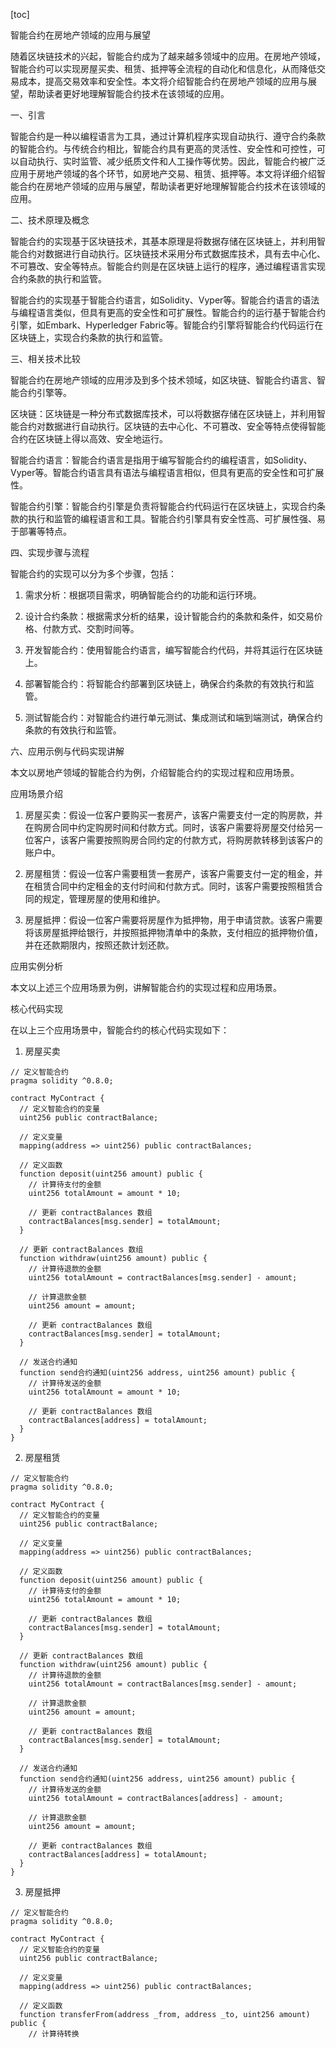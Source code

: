 
[toc]                    
                
                
智能合约在房地产领域的应用与展望

随着区块链技术的兴起，智能合约成为了越来越多领域中的应用。在房地产领域，智能合约可以实现房屋买卖、租赁、抵押等全流程的自动化和信息化，从而降低交易成本，提高交易效率和安全性。本文将介绍智能合约在房地产领域的应用与展望，帮助读者更好地理解智能合约技术在该领域的应用。

一、引言

智能合约是一种以编程语言为工具，通过计算机程序实现自动执行、遵守合约条款的智能合约。与传统合约相比，智能合约具有更高的灵活性、安全性和可控性，可以自动执行、实时监管、减少纸质文件和人工操作等优势。因此，智能合约被广泛应用于房地产领域的各个环节，如房地产交易、租赁、抵押等。本文将详细介绍智能合约在房地产领域的应用与展望，帮助读者更好地理解智能合约技术在该领域的应用。

二、技术原理及概念

智能合约的实现基于区块链技术，其基本原理是将数据存储在区块链上，并利用智能合约对数据进行自动执行。区块链技术采用分布式数据库技术，具有去中心化、不可篡改、安全等特点。智能合约则是在区块链上运行的程序，通过编程语言实现合约条款的执行和监管。

智能合约的实现基于智能合约语言，如Solidity、Vyper等。智能合约语言的语法与编程语言类似，但具有更高的安全性和可扩展性。智能合约的运行基于智能合约引擎，如Embark、Hyperledger Fabric等。智能合约引擎将智能合约代码运行在区块链上，实现合约条款的执行和监管。

三、相关技术比较

智能合约在房地产领域的应用涉及到多个技术领域，如区块链、智能合约语言、智能合约引擎等。

区块链：区块链是一种分布式数据库技术，可以将数据存储在区块链上，并利用智能合约对数据进行自动执行。区块链的去中心化、不可篡改、安全等特点使得智能合约在区块链上得以高效、安全地运行。

智能合约语言：智能合约语言是指用于编写智能合约的编程语言，如Solidity、Vyper等。智能合约语言具有语法与编程语言相似，但具有更高的安全性和可扩展性。

智能合约引擎：智能合约引擎是负责将智能合约代码运行在区块链上，实现合约条款的执行和监管的编程语言和工具。智能合约引擎具有安全性高、可扩展性强、易于部署等特点。

四、实现步骤与流程

智能合约的实现可以分为多个步骤，包括：

1. 需求分析：根据项目需求，明确智能合约的功能和运行环境。

2. 设计合约条款：根据需求分析的结果，设计智能合约的条款和条件，如交易价格、付款方式、交割时间等。

3. 开发智能合约：使用智能合约语言，编写智能合约代码，并将其运行在区块链上。

4. 部署智能合约：将智能合约部署到区块链上，确保合约条款的有效执行和监管。

5. 测试智能合约：对智能合约进行单元测试、集成测试和端到端测试，确保合约条款的有效执行和监管。

六、应用示例与代码实现讲解

本文以房地产领域的智能合约为例，介绍智能合约的实现过程和应用场景。

应用场景介绍

1. 房屋买卖：假设一位客户要购买一套房产，该客户需要支付一定的购房款，并在购房合同中约定购房时间和付款方式。同时，该客户需要将房屋交付给另一位客户，该客户需要按照购房合同约定的付款方式，将购房款转移到该客户的账户中。

2. 房屋租赁：假设一位客户需要租赁一套房产，该客户需要支付一定的租金，并在租赁合同中约定租金的支付时间和付款方式。同时，该客户需要按照租赁合同的规定，管理房屋的使用和维护。

3. 房屋抵押：假设一位客户需要将房屋作为抵押物，用于申请贷款。该客户需要将该房屋抵押给银行，并按照抵押物清单中的条款，支付相应的抵押物价值，并在还款期限内，按照还款计划还款。

应用实例分析

本文以上述三个应用场景为例，讲解智能合约的实现过程和应用场景。

核心代码实现

在以上三个应用场景中，智能合约的核心代码实现如下：

1. 房屋买卖

```
// 定义智能合约
pragma solidity ^0.8.0;

contract MyContract {
  // 定义智能合约的变量
  uint256 public contractBalance;
  
  // 定义变量
  mapping(address => uint256) public contractBalances;

  // 定义函数
  function deposit(uint256 amount) public {
    // 计算待支付的金额
    uint256 totalAmount = amount * 10;
    
    // 更新 contractBalances 数组
    contractBalances[msg.sender] = totalAmount;
  }

  // 更新 contractBalances 数组
  function withdraw(uint256 amount) public {
    // 计算待退款的金额
    uint256 totalAmount = contractBalances[msg.sender] - amount;
    
    // 计算退款金额
    uint256 amount = amount;
    
    // 更新 contractBalances 数组
    contractBalances[msg.sender] = totalAmount;
  }

  // 发送合约通知
  function send合约通知(uint256 address, uint256 amount) public {
    // 计算待发送的金额
    uint256 totalAmount = amount * 10;
    
    // 更新 contractBalances 数组
    contractBalances[address] = totalAmount;
  }
}
```

2. 房屋租赁

```
// 定义智能合约
pragma solidity ^0.8.0;

contract MyContract {
  // 定义智能合约的变量
  uint256 public contractBalance;
  
  // 定义变量
  mapping(address => uint256) public contractBalances;

  // 定义函数
  function deposit(uint256 amount) public {
    // 计算待支付的金额
    uint256 totalAmount = amount * 10;
    
    // 更新 contractBalances 数组
    contractBalances[msg.sender] = totalAmount;
  }

  // 更新 contractBalances 数组
  function withdraw(uint256 amount) public {
    // 计算待退款的金额
    uint256 totalAmount = contractBalances[msg.sender] - amount;
    
    // 计算退款金额
    uint256 amount = amount;
    
    // 更新 contractBalances 数组
    contractBalances[msg.sender] = totalAmount;
  }

  // 发送合约通知
  function send合约通知(uint256 address, uint256 amount) public {
    // 计算待发送的金额
    uint256 totalAmount = contractBalances[address] - amount;
    
    // 计算退款金额
    uint256 amount = amount;
    
    // 更新 contractBalances 数组
    contractBalances[address] = totalAmount;
  }
}
```

3. 房屋抵押

```
// 定义智能合约
pragma solidity ^0.8.0;

contract MyContract {
  // 定义智能合约的变量
  uint256 public contractBalance;
  
  // 定义变量
  mapping(address => uint256) public contractBalances;

  // 定义函数
  function transferFrom(address _from, address _to, uint256 amount) public {
    // 计算待转换

